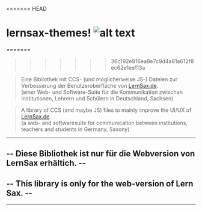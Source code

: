 <<<<<<< HEAD
# lernsax-themes! ![alt text][LernSaxIcon]
=======
>>>>>>> 36c192e816ea8e7c9d4a81a612f8ec62e1ee113a

>Eine Bibliothek mit CCS- (und möglicherweise JS-) Dateien zur Verbesserung der Benutzeroberfläche von [LernSax.de](https://lernsax.de).  
>(einer Web- und Software-Suite für die Kommunikation zwischen Institutionen, Lehrern und Schülern in Deutschland, Sachsen)

>A library of CCS (and maybe JS) files to mainly improve the UI/UX of [LernSax.de](https://lernsax.de).  
>(a web- and softwaresuite for communication between institutions, teachers and students in Germany, Saxony)

----

##  -- **Diese Bibliothek ist nur für die Webversion von LernSax erhältich.** --   
##  -- **This library is only for the web-version of Lern Sax.** --

----

[//]: # (Media Links:)


[LernSaxIcon]: lernsax_favicon.ico
